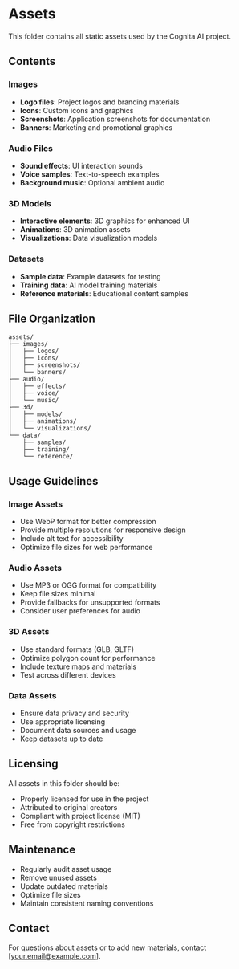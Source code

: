 # Assets

This folder contains all static assets used by the Cognita AI project.

## Contents

### Images
- **Logo files**: Project logos and branding materials
- **Icons**: Custom icons and graphics
- **Screenshots**: Application screenshots for documentation
- **Banners**: Marketing and promotional graphics

### Audio Files
- **Sound effects**: UI interaction sounds
- **Voice samples**: Text-to-speech examples
- **Background music**: Optional ambient audio

### 3D Models
- **Interactive elements**: 3D graphics for enhanced UI
- **Animations**: 3D animation assets
- **Visualizations**: Data visualization models

### Datasets
- **Sample data**: Example datasets for testing
- **Training data**: AI model training materials
- **Reference materials**: Educational content samples

## File Organization

```
assets/
├── images/
│   ├── logos/
│   ├── icons/
│   ├── screenshots/
│   └── banners/
├── audio/
│   ├── effects/
│   ├── voice/
│   └── music/
├── 3d/
│   ├── models/
│   ├── animations/
│   └── visualizations/
└── data/
    ├── samples/
    ├── training/
    └── reference/
```

## Usage Guidelines

### Image Assets
- Use WebP format for better compression
- Provide multiple resolutions for responsive design
- Include alt text for accessibility
- Optimize file sizes for web performance

### Audio Assets
- Use MP3 or OGG format for compatibility
- Keep file sizes minimal
- Provide fallbacks for unsupported formats
- Consider user preferences for audio

### 3D Assets
- Use standard formats (GLB, GLTF)
- Optimize polygon count for performance
- Include texture maps and materials
- Test across different devices

### Data Assets
- Ensure data privacy and security
- Use appropriate licensing
- Document data sources and usage
- Keep datasets up to date

## Licensing

All assets in this folder should be:
- Properly licensed for use in the project
- Attributed to original creators
- Compliant with project license (MIT)
- Free from copyright restrictions

## Maintenance

- Regularly audit asset usage
- Remove unused assets
- Update outdated materials
- Optimize file sizes
- Maintain consistent naming conventions

## Contact

For questions about assets or to add new materials, contact [your.email@example.com].
